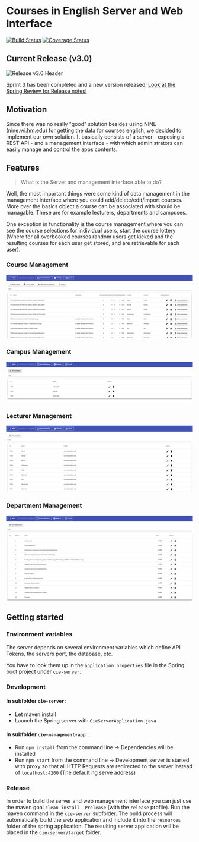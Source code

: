 # Courses in English Server and Web Interface

[![Build Status](https://travis-ci.org/mobileappdevhm/cie-server-team-2.svg?branch=master)](https://travis-ci.org/mobileappdevhm/cie-server-team-2)
[![Coverage Status](https://coveralls.io/repos/github/mobileappdevhm/cie-server-team-2/badge.svg?branch=master)](https://coveralls.io/github/mobileappdevhm/cie-server-team-2?branch=master)

## Current Release (v3.0)

![Release v3.0 Header](https://github.com/mobileappdevhm/cie-server-team-2/blob/master/res/pages/sprint-3-header.png)

Sprint 3 has been completed and a new version released.
[Look at the Spring Review for Release notes!](https://github.com/mobileappdevhm/cie-server-team-2/wiki/Sprint-3-Review)

## Motivation
Since there was no really "good" solution besides using NINE (nine.wi.hm.edu) for getting the data for courses english, we decided to implement our own solution. It basically consists of a server - exposing a REST API - and a management interface - with which administrators can easily manage and control the apps contents.

## Features
> What is the Server and management interface able to do?

Well, the most important things were some kind of data management in the management interface where you could add/delete/edit/import courses. More over the basics object a course can be associated with should be managable. These are for example lecturers, departments and campuses.

One exception in functionality is the course management where you can see the course selections for individual users, start the course lottery (Where for all overbooked courses random users get kicked and the resulting courses for each user get stored, and are retrievable for each user).

### Course Management
![Course Management Image](res/pages/course_management.png)

### Campus Management
![Course Management Image](res/pages/campus_management.png)

### Lecturer Management
![Course Management Image](res/pages/lecturer_management.png)

### Department Management
![Course Management Image](res/pages/department_management.png)

## Getting started

### Environment variables
The server depends on several environment variables which define API Tokens, the servers port, the database, etc.

You have to look them up in the `application.properties` file in the Spring boot project under `cie-server`.

### Development

#### In subfolder `cie-server`:
- Let maven install
- Launch the Spring server with `CieServerApplication.java`

#### In subfolder `cie-management-app`:
- Run `npm install` from the command line -> Dependencies will be installed
- Run `npm start` from the command line -> Development server is started with proxy so that all HTTP Requests are redirected to the server instead of `localhost:4200` (The default ng serve address)

### Release
In order to build the server and web management interface you can just use the maven goal `clean install -Prelease` (with the `release` profile). Run the maven command in the `cie-server` subfolder. The build process will automatically build the web application and include it into the `resources` folder of the spring application. The resulting server application will be placed in the `cie-server/target` folder.
